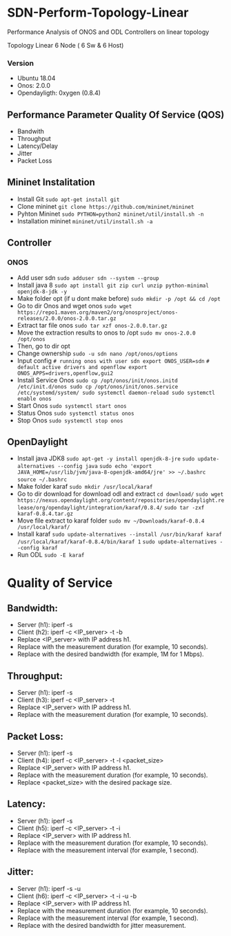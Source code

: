 # SDN-Perform-Topology-Linear
Performance Analysis of ONOS and ODL Controllers on linear topology

Topology Linear 6 Node ( 6 Sw & 6 Host)
### Version
- Ubuntu 18.04
- Onos: 2.0.0
- Opendayligth: 0xygen (0.8.4)

## Performance Parameter Quality Of Service (QOS)
- Bandwith
- Throughput
- Latency/Delay
- Jitter
- Packet Loss

## Mininet Instalitation
- Install Git
  `sudo apt-get install git`
- Clone mininet
  `git clone https://github.com/mininet/mininet`
- Pyhton Mininet
  `sudo PYTHON=python2 mininet/util/install.sh -n`
- Installation mininet
  `mininet/util/install.sh -a`
## Controller
  ### ONOS
  - Add user sdn
  `sudo adduser sdn --system --group`
  - Install java 8
  `sudo apt install git zip curl unzip python-minimal openjdk-8-jdk -y`
  - Make folder opt (if u dont make before)
    `sudo mkdir -p /opt && cd /opt`
  - Go to dir Onos and wget onos
    `sudo wget https://repo1.maven.org/maven2/org/onosproject/onos-releases/2.0.0/onos-2.0.0.tar.gz`
  - Extract tar file onos
    `sudo tar xzf onos-2.0.0.tar.gz`
  - Move the extraction results to onos to /opt
    `sudo mv onos-2.0.0 /opt/onos`
  - Then, go to dir opt
  - Change ownership
    `sudo -u sdn nano /opt/onos/options`
  - Input config
    `# running onos with user sdn
export ONOS_USER=sdn`
`# default active drivers and openflow
export ONOS_APPS=drivers,openflow,gui2`
  - Install Service Onos
    `sudo cp /opt/onos/init/onos.initd /etc/init.d/onos
sudo cp /opt/onos/init/onos.service /etc/systemd/system/
sudo systemctl daemon-reload
sudo systemctl enable onos`
  - Start Onos
    `sudo systemctl start onos`
  - Status Onos
    `sudo systemctl status onos`
  - Stop Onos
    `sudo systemctl stop onos`
 ## OpenDaylight
 - Install java JDK8
   `sudo apt-get -y install openjdk-8-jre`
   `sudo update-alternatives --config java`
   `sudo echo 'export JAVA_HOME=/usr/lib/jvm/java-8-openjdk-amd64/jre' >> ~/.bashrc`
   `source ~/.bashrc`
 - Make folder karaf
   `sudo mkdir /usr/local/karaf`
 - Go to dir download for download odl and extract
   `cd download/`
   `sudo wget https://nexus.opendaylight.org/content/repositories/opendaylight.release/org/opendaylight/integration/karaf/0.8.4/`
   `sudo tar -zxf karaf-0.8.4.tar.gz`
 - Move file extract to karaf folder
   `sudo mv ~/Downloads/karaf-0.8.4 /usr/local/karaf/`
 - Install karaf
   `sudo update-alternatives --install /usr/bin/karaf karaf /usr/local/karaf/karaf-0.8.4/bin/karaf 1`
   `sudo update-alternatives --config karaf`
 - Run ODL
   `sudo -E karaf`
# Quality of Service
 ## Bandwidth:
- Server (h1): iperf -s
- Client (h2): iperf -c <IP_server> -t <duration> -b <bandwidth>
- Replace <IP_server> with IP address h1.
- Replace <duration> with the measurement duration (for example, 10 seconds).
- Replace <bandwidth> with the desired bandwidth (for example, 1M for 1 Mbps).

 ## Throughput:
- Server (h1): iperf -s
- Client (h3): iperf -c <IP_server> -t <duration>
- Replace <IP_server> with IP address h1.
- Replace <duration> with the measurement duration (for example, 10 seconds).

## Packet Loss:
- Server (h1): iperf -s
- Client (h4): iperf -c <IP_server> -t <duration> -l <packet_size>
- Replace <IP_server> with IP address h1.
- Replace <duration> with the measurement duration (for example, 10 seconds).
- Replace <packet_size> with the desired package size.

## Latency:
- Server (h1): iperf -s
- Client (h5): iperf -c <IP_server> -t <duration> -i <interval>
- Replace <IP_server> with IP address h1.
- Replace <duration> with the measurement duration (for example, 10 seconds).
- Replace <interval> with the measurement interval (for example, 1 second).

## Jitter:
- Server (h1): iperf -s -u
- Client (h6): iperf -c <IP_server> -t <duration> -i <interval> -u -b <bandwidth>
- Replace <IP_server> with IP address h1.
- Replace <duration> with the measurement duration (for example, 10 seconds).
- Replace <interval> with the measurement interval (for example, 1 second).
- Replace <bandwidth> with the desired bandwidth for jitter measurement.
